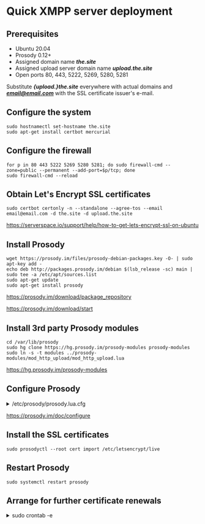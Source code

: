 # Quick XMPP server deployment

## Prerequisites

- Ubuntu 20.04
- Prosody 0.12+
- Assigned domain name ***the.site***
- Assigned upload server domain name ***upload.the.site***
- Open ports 80, 443, 5222, 5269, 5280, 5281

Substitute ***{upload.}the.site*** everywhere with actual domains and ***email@email.com*** with the SSL certificate issuer's e-mail.

## Configure the system

```shell
sudo hostnamectl set-hostname the.site
sudo apt-get install certbot mercurial
```

## Configure the firewall

```shell
for p in 80 443 5222 5269 5280 5281; do sudo firewall-cmd --zone=public --permanent --add-port=$p/tcp; done
sudo firewall-cmd --reload
```

## Obtain Let's Encrypt SSL certificates

```shell
sudo certbot certonly -n --standalone --agree-tos --email email@email.com -d the.site -d upload.the.site
```

<https://serverspace.io/support/help/how-to-get-lets-encrypt-ssl-on-ubuntu>

## Install Prosody

```shell
wget https://prosody.im/files/prosody-debian-packages.key -O- | sudo apt-key add -
echo deb http://packages.prosody.im/debian $(lsb_release -sc) main | sudo tee -a /etc/apt/sources.list
sudo apt-get update
sudo apt-get install prosody
```

<https://prosody.im/download/package_repository>

<https://prosody.im/download/start>

## Install 3rd party Prosody modules

```shell
cd /var/lib/prosody
sudo hg clone https://hg.prosody.im/prosody-modules prosody-modules
sudo ln -s -t modules ../prosody-modules/mod_http_upload/mod_http_upload.lua
```

<https://hg.prosody.im/prosody-modules>

## Configure Prosody

<details>

<summary>/etc/prosody/prosody.lua.cfg</summary>

```
log = "/var/log/prosody/prosody.log"
pidfile = "/var/run/prosody/prosody.pid"
plugin_paths = {"/var/lib/prosody/modules"}
https_certificate="certs/upload.the.site.crt" --< Substitute upload.the.site with actual upload server domain

modules_enabled = {
  "tls";
  "disco";
  "saslauth";
  "ping";
  "uptime";
  "lastactivity";
  "mam";
  "carbons";
  "http_files";
}

VirtualHost "the.site" --< Substitute the.site with actual domain
enabled = true
default_storage = "internal"
default_archive_policy = true
http_files_dir = "/var/www"
http_dir_listing = false
archive_expires_after = "1m"
authentication = "internal_hashed"
disco_items = {{"upload.the.site"}} --< Substitute upload.the.site with actual upload server domain
ssl = {
  key = "certs/the.site.key"; --< Substitute the.site with actual domain
  certificate = "certs/the.site.crt"; --< Substitute the.site with actual domain
}

-- Requires Prosody 0.12+
-- https://prosody.im/doc/modules/mod_http_file_share
Component "upload.the.site" "http_file_share" --< Substitute upload.the.site with actual upload server domain
http_file_share_expires_after = 30 * 24*60*60 -- 30 days file expiration period
http_file_share_size_limit = 10 * 1024*1024 - 10 mb file size limit
```

</details>

<https://prosody.im/doc/configure>

## Install the SSL certificates

```shell
sudo prosodyctl --root cert import /etc/letsencrypt/live
```

## Restart Prosody

```shell
sudo systemctl restart prosody
```

## Arrange for further certificate renewals

<details>

<summary>sudo crontab -e</summary>

```
@daily /usr/bin/certbot renew --deploy-hook "/usr/bin/prosodyctl --root cert import /etc/letsencrypt/live && /bin/systemctl restart prosody"
```

</details>

